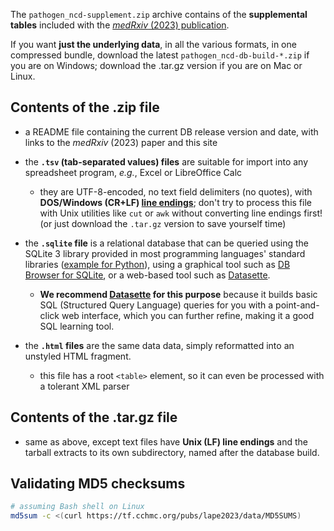 The `pathogen_ncd-supplement.zip` archive contains of the **supplemental tables**
included with the [_medRxiv_ (2023) publication][0].

If you want **just the underlying data**, in all the various formats, in one
compressed bundle, download the latest `pathogen_ncd-db-build-*.zip` if you are on
Windows; download the .tar.gz version if you are on Mac or Linux.

## Contents of the .zip file

* a README file containing the current DB release version and date, with links
  to the <em>medRxiv</em> (2023) paper and this site

* the **`.tsv` (tab-separated values) files** are suitable for import into any
  spreadsheet program, *e.g.*, Excel or LibreOffice Calc

    * they are UTF-8-encoded, no text field delimiters (no quotes), with
      **DOS/Windows (CR+LF) [line endings][1]**; don't try to process this file
      with Unix utilities like `cut` or `awk` without converting line endings
      first! (or just download the `.tar.gz` version to save yourself time)

* the **`.sqlite` file** is a relational database that can be queried
  using the SQLite 3 library provided in most programming languages' standard
  libraries ([example for Python][2]), using a graphical tool such as
  [DB Browser for SQLite][3], or a web-based tool such as [Datasette][4].

    * **We recommend [Datasette][4] for this purpose** because it builds basic
      SQL (Structured Query Language) queries for you with a point-and-click
      web interface, which you can further refine, making it a good SQL
      learning tool.

* the **`.html` files** are the same data data, simply reformatted into an
  unstyled HTML fragment.

    * this file has a root `<table>` element, so it can even be processed
      with a tolerant XML parser

## Contents of the .tar.gz file

* same as above, except text files have **Unix (LF) line endings** and the
  tarball extracts to its own subdirectory, named after the database build.

## Validating MD5 checksums

```bash
# assuming Bash shell on Linux
md5sum -c <(curl https://tf.cchmc.org/pubs/lape2023/data/MD5SUMS)
```

[0]: https://www.medrxiv.org/content/10.1101/2023.09.14.23295428
[1]: https://en.wikipedia.org/wiki/Newline
[2]: https://docs.python.org/3/library/sqlite3.html "sqlite3 — DB-API 2.0 interface for SQLite databases"
[3]: https://sqlitebrowser.org/
[4]: https://datasette.io/
